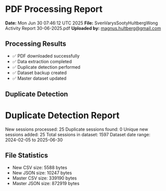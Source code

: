 # PDF Processing Report

**Date:** Mon Jun 30 07:46:12 UTC 2025
**File:** SvenVarysSootyHultbergWong Activity Report 30-06-2025.pdf
**Uploaded by:** magnus.hultberg@gmail.com

## Processing Results
- ✅ PDF downloaded successfully
- ✅ Data extraction completed
- ✅ Duplicate detection performed
- ✅ Dataset backup created
- ✅ Master dataset updated

## Duplicate Detection
Duplicate Detection Report
========================
New sessions processed: 25
Duplicate sessions found: 0
Unique new sessions added: 25
Total sessions in dataset: 1597
Dataset date range: 2024-02-05 to 2025-06-30

## File Statistics
- New CSV size: 5588 bytes
- New JSON size: 10247 bytes
- Master CSV size: 339190 bytes
- Master JSON size: 872919 bytes

